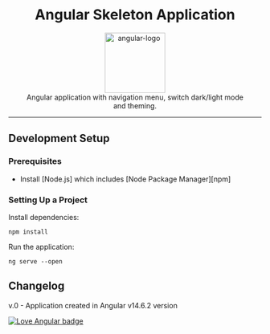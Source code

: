 

<h1 align="center">Angular Skeleton Application</h1>

<p align="center">
  <img src="https://raw.githubusercontent.com/angular/angular/main/aio/src/assets/images/logos/angular/angular.png" alt="angular-logo" width="120px" height="120px"/>
  <br>
  <span>Angular application with navigation menu, switch dark/light mode
    <br> and theming.</span>
  <br>
</p>


<hr>

## Development Setup

### Prerequisites

- Install [Node.js] which includes [Node Package Manager][npm]

### Setting Up a Project

Install dependencies:

```
npm install
```


Run the application:

```
ng serve --open
```


## Changelog

v.0 - Application created in Angular v14.6.2 version


[![Love Angular badge](https://img.shields.io/badge/angular-love-blue?logo=angular&angular=love)](https://www.github.com/angular/angular)


